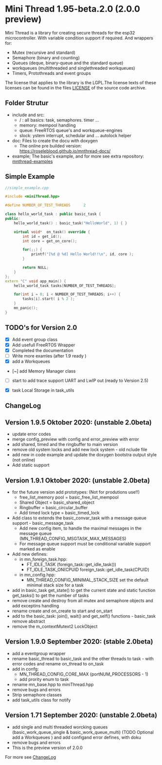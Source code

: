 # Mini Thread 1.95-beta.2.0 (2.0.0 preview)
Mini Thread is a library for creating secure threads for the esp32 microcontroller. 
With variable condition support if required. 
And wrappers for:  
   +  Mutex (recursive and standard)
   +  Semaphore (binary and counting)
   +  Queues (deque, binary-queue and the standard queue)
   +  workqueues (multithreaded and singlethreaded workqueues)
   +  Timers, Protothreads and event groups

The license that applies to the library is the LGPL.The license texts of these
licenses can be found in the files [LICENSE](LICENSE.md) of the
source code archive.

## Folder Strutur
- include and src: 
  - / : all basics: task, semaphores. timer ...
  - memory: mempool handling
  - queue: FreeRTOS queue's and workqueue-engines
  - slock: ystem interrupt, schedular and ...  autolock helper 
- doc: Files to create the docu with doxygen 
  - The online pre builded version: https://roseleblood.github.io/mnthread-docs/
- example; The basic's example, and for more see extra repository: [mnthread-examples](https://github.com/RoseLeBlood/mnthread-examples)


## Simple Example
```cpp
//simple_example.cpp

#include <miniThread.hpp>

#define NUMBER_OF_TEST_THREADS      2

class hello_world_task : public basic_task {
public:
    hello_world_task() : basic_task("HelloWorld", 1) { }

    virtual void*  on_task() override { 
        int id = get_id();
        int core = get_on_core();

        for(;;) {
            printf("[%d @ %d] Hello World!!\n", id, core );
        }

        return NULL; 
    }
};
extern "C" void app_main() {
    hello_world_task tasks[NUMBER_OF_TEST_THREADS];

    for(int i = 0; i < NUMBER_OF_TEST_THREADS; i++) {
        tasks[i].start( i % 2 );
    }
    mn_panic();
}
```

## TODO's for Version 2.0
- [X] Add event group class 
- [X] Add usefull FreeRTOS Wrapper
- [X] Completed the documentation
- [ ] Write more examles (after 1.9 ready ) 
- [X] add a Workqueues 
- [~] add Memory Manager class
- [ ] start to add trace support UART and LwIP out (ready to Version 2.5)
- [X] task Local Storage in task_utils
  

## ChangeLog

## Version 1.9.5 Oktober 2020: (unstable 2.0beta) 
+ update error codes
+ merge config_preview with config and error_preview with error
+ add shared, timed and the ringbuffer to main version
+ remove old system locks and add new lock system - old nclude file
+ add new in code example and update the doxygen bootstra output style (not online)
+ Add static support
  
## Version 1.9.1 Oktober 2020: (unstable 2.0beta) 
+ for the future version add prototypes: (Not for produtions use!!)
  + free_list_memory pool = basic_free_list_mempool
  + Shared Object = basic_shared_object
  + Ringbuffer = basic_circular_buffer
  + Add timed lock type = basic_timed_lock
+ Add class to extends the basic_convar_task with a message queue support - basic_message_task
  + Add new config item, to handle the maximal messages in the message queue (MN_THREAD_CONFIG_MSGTASK_MAX_MESSAGES)
  + For message queue support must be conditional variable support marked as enable
+ Add new defines: 
  + in mn_foreign_task.hpp:
    + FT_IDLE_TASK  (foreign_task::get_idle_task()) 
    + FT_IDLE_TASK_ON(CPUID foreign_task::get_idle_task(CPUID) 
  + in mn_config.hpp:
    + MN_THREAD_CONFIG_MINIMAL_STACK_SIZE set the default minimal stack size for a task 
+ add in basic_task get_state() to get the current state and static function get_tasks() to get the number of tasks
+ remove create and destroy from all mutex and semaphore objects and add exceptins handling 
+ rename create and on_create to start and on_start 
+ add to the basic_task: join(), wait() and get_self() functions - basic_task remove abstract 
+ remove the m_contextMutext2 LockObject 
  
## Version 1.9.0 September 2020: (stable 2.0beta)
* add a eventgroup wrapper
* rename basic_thread to basic_task and the other threads to task - with error codes and 
  rename on_thread to on_task
* add in confg:
    * MN_THREAD_CONFIG_CORE_MAX   (portNUM_PROCESSORS - 1)
    * add prority enum to task
* rename mn_base.hpp to miniThread.hpp
* remove bugs and errors
* Strip semaphore classes 
* add task_utils class for notify

## Version 1.71 September 2020: (unstable 2.0beta)
* add single and multi threaded worcking queues (basic_work_queue_single & basic_work_queue_multi) 
    (TODO Optional add a Workqueues ) and add configand error defines, with doku
* remove bugs and errors
* This is the preview version of 2.0.0

For more see [ChangeLog](ChangeLog.md)

